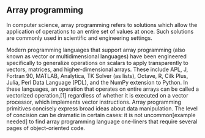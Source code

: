 ## Array programming

In computer science, array programming refers to solutions which allow the application of operations to an entire set of values at once. Such solutions are commonly used in scientific and engineering settings.

Modern programming languages that support array programming (also known as vector or multidimensional languages) have been engineered specifically to generalize operations on scalars to apply transparently to vectors, matrices, and higher-dimensional arrays. These include APL, J, Fortran 90, MATLAB, Analytica, TK Solver (as lists), Octave, R, Cilk Plus, Julia, Perl Data Language (PDL), and the NumPy extension to Python. In these languages, an operation that operates on entire arrays can be called a vectorized operation,[1] regardless of whether it is executed on a vector processor, which implements vector instructions. Array programming primitives concisely express broad ideas about data manipulation. The level of concision can be dramatic in certain cases: it is not uncommon[example needed] to find array programming language one-liners that require several pages of object-oriented code.
